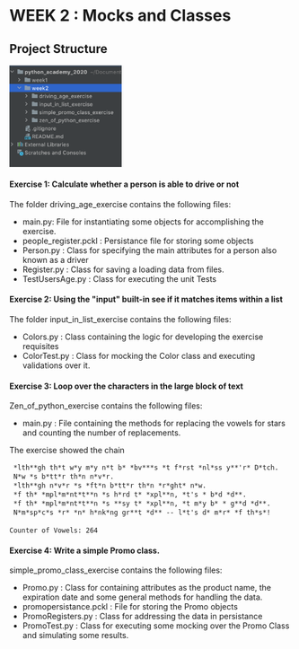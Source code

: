 # WEEK 2 : Mocks and Classes

## Project Structure
<img src='images/files.png' width="200">

#### Exercise 1: Calculate whether a person is able to drive or not
The folder driving_age_exercise contains the following files:
  - main.py: File for instantiating some objects for accomplishing the exercise.
  - people_register.pckl : Persistance file for storing some objects
  - Person.py : Class for specifying the main attributes for a person also known as a driver
  - Register.py : Class for saving a loading data from files.
  - TestUsersAge.py : Class for executing the unit Tests


#### Exercise 2: Using the "input" built-in see if it matches items within a list
The folder input_in_list_exercise contains the following files:
  - Colors.py : Class containing the logic for developing the exercise requisites
  - ColorTest.py : Class for mocking the Color class and executing validations over it. 
  
#### Exercise 3: Loop over the characters in the large block of text
Zen_of_python_exercise contains the following files:
  - main.py : File containing the methods for replacing the vowels for stars and counting the number of replacements.

The exercise showed the chain
```
 *lth**gh th*t w*y m*y n*t b* *bv***s *t f*rst *nl*ss y**'r* D*tch.
 N*w *s b*tt*r th*n n*v*r.
 *lth**gh n*v*r *s *ft*n b*tt*r th*n *r*ght* n*w.
 *f th* *mpl*m*nt*t**n *s h*rd t* *xpl**n, *t's * b*d *d**.
 *f th* *mpl*m*nt*t**n *s **sy t* *xpl**n, *t m*y b* * g**d *d**.
 N*m*sp*c*s *r* *n* h*nk*ng gr**t *d** -- l*t's d* m*r* *f th*s*!
 
Counter of Vowels: 264
```
#### Exercise 4: Write a simple Promo class.
simple_promo_class_exercise contains the following files:
- Promo.py : Class for containing attributes as the product name, the expiration date and some general methods for handling the data.
- promopersistance.pckl : File for storing the Promo objects 
- PromoRegisters.py : Class for addressing the data in persistance
- PromoTest.py : Class for executing some mocking over the Promo Class and simulating some results. 


